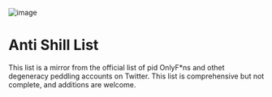 ![image](https://github.com/antishillaktion/antishill/assets/142376199/9100212d-0b9d-425c-af88-b08b973a39d5)

# Anti Shill List

This list is a mirror from the official list of pid OnlyF*ns and othet degeneracy peddling accounts on Twitter. This list is comprehensive but not complete, and additions are welcome.
